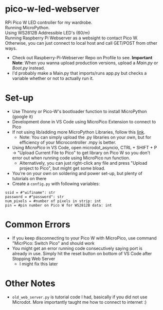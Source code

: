 # pico-w-led-webserver
RPi Pico W LED controller for my wardrobe.   
Running MicroPython.   
Using WS2812B Addressible LED's (60/m)   
Running Raspberry Pi Webserver as a websight to contact Pico W. Otherwise, you can just connect to local host and call GET/POST from other ways.
- Check out Raspberry-Pi-Webserver Repo on Profile to see.
**Important Note**: When you wanna upload production versions, upload a _Main.py_  or _Boot.py_ instead.
- I'd probably make a Main.py that imports/runs app.py but checks a variable whether or not to actually run it.

# Set-up
- Use Thonny or Pico-W's bootloader function to install MicroPython (google it)
- Development done in VS Code using MicroPico Extension to connect to Pico
- If not using lib/adding more MicroPython Libraries, follow this [link](https://github.com/micropython/micropython/blob/master/mpy-cross/README.md).
    - Note: You can simply upload the .py libraries on your own, but for efficiency of your Microcontroller .mpy is better.
- Using _MicroPico_ in VS Code, open microdot_asyncio, CTRL + SHIFT + P -> "Upload Current File to Pico" to get library on Pico W so you don't error out when running code using MicroPico run function.
    - Alternatively, you can just right-click any file and press "Upload project to Pico", but might get some bload.
- You're on your own on soldering and power set-up, but plenty of tutorials on there
- Create a `config.py` with following variables:
```
ssid = #"wifiname": str
password = #"password": str
num_pixels = #number of pixels in strip: int
pin = #pin number on Pico W for WS2812B data: int
```

# Common Errors
- If you keep disconnecting to your Pico W with MicroPico, use command "MicrPico: Switch Pico" and should work
- You might get an error running code consecutively saying port is already in use. Simply hit the reset button on bottom of VS Code after Stopping Web Server
    - I might fix this later    

# Other Notes
- `old_web_server.py` is tutorial code I had, basically if you did not use Microdot. More importantly taught me how to connect to internet :)
